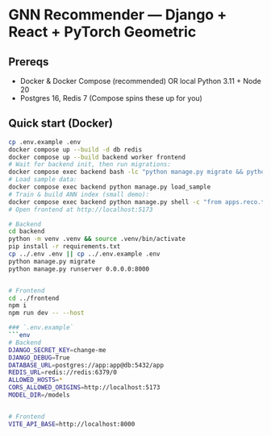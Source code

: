 # GNN Recommender — Django + React + PyTorch Geometric


## Prereqs
- Docker & Docker Compose (recommended) OR local Python 3.11 + Node 20
- Postgres 16, Redis 7 (Compose spins these up for you)


## Quick start (Docker)
```bash
cp .env.example .env
docker compose up --build -d db redis
docker compose up --build backend worker frontend
# Wait for backend init, then run migrations:
docker compose exec backend bash -lc "python manage.py migrate && python manage.py createsuperuser --noinput --username admin --email admin@example.com || true"
# Load sample data:
docker compose exec backend python manage.py load_sample
# Train & build ANN index (small demo):
docker compose exec backend python manage.py shell -c "from apps.reco.train import train; train(); from apps.reco.ann_index import build_faiss_index; build_faiss_index()"
# Open frontend at http://localhost:5173

# Backend
cd backend
python -m venv .venv && source .venv/bin/activate
pip install -r requirements.txt
cp ../.env .env || cp ../.env.example .env
python manage.py migrate
python manage.py runserver 0.0.0.0:8000


# Frontend
cd ../frontend
npm i
npm run dev -- --host

### `.env.example`
```env
# Backend
DJANGO_SECRET_KEY=change-me
DJANGO_DEBUG=True
DATABASE_URL=postgres://app:app@db:5432/app
REDIS_URL=redis://redis:6379/0
ALLOWED_HOSTS=*
CORS_ALLOWED_ORIGINS=http://localhost:5173
MODEL_DIR=/models


# Frontend
VITE_API_BASE=http://localhost:8000